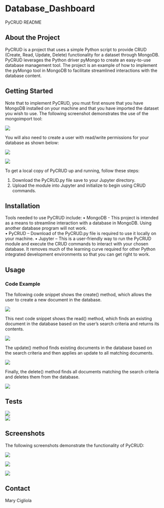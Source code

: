 # Database_Dashboard
PyCRUD README 

<h2>About the Project</h2>

PyCRUD is a project that uses a simple Python script to provide CRUD (Create, Read, Update, Delete) functionality for a dataset through MongoDB.  PyCRUD leverages the Python driver pyMongo to create an easy-to-use database management tool.  The project is an example of how to implement the pyMongo tool in MongoDB to facilitate streamlined interactions with the database content.  

<h2>Getting Started</h2>

Note that to implement PyCRUD, you must first ensure that you have MongoDB installed on your machine and that you have imported the dataset you wish to use.  The following screenshot demonstrates the use of the mongoimport tool:

 ![](/Images/Picture1.png)

You will also need to create a user with read/write permissions for your database as shown below:
 
![](/Images/Picture2.png)

![](/Images/Picture3.png)

To get a local copy of PyCRUD up and running, follow these steps:
1.	Download the PyCRUD.py file save to your Jupyter directory.
2.	Upload the module into Jupyter and initialize to begin using CRUD commands.

<h2>Installation</h2>

Tools needed to use PyCRUD include:
•	MongoDB - This project is intended as a means to streamline interaction with a database in MongoDB.  Using another database program will not work.  
•	PyCRUD – Download of the PyCRUD.py file is required to use it locally on your machine.
•	Jupyter – This is a user-friendly way to run the PyCRUD module and execute the CRUD commands to interact with your chosen database.  It removes much of the learning curve required for other Python integrated development environments so that you can get right to work.

<h2>Usage</h2>

<h3>Code Example</h3>
The following code snippet shows the create() method, which allows the user to create a new document in the database.

![](/Images/Picture4.png) 

This next code snippet shows the read() method, which finds an existing document in the database based on the user’s search criteria and returns its contents.

![](/Images/Picture5.png)
 

The update() method finds existing documents in the database based on the search criteria and then applies an update to all matching documents.

![](/Images/Picture6.png)
 

Finally, the delete() method finds all documents matching the search criteria and deletes them from the database.

![](/Images/Picture7.png)


<h2>Tests</h2>

![](/Images/Picture8.png)	
![](/Images/Picture9.png)
 


<h2>Screenshots</h2>
The following screenshots demonstrate the functionality of PyCRUD:	

![](/Images/Picture10.png) 

![](/Images/Picture11.png)

![](/Images/Picture12.png)
 
 

<h2>Contact</h2>
Mary Cigliola

